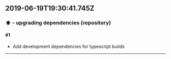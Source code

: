 ## 2019-06-19T19:30:41.745Z
### ⬆️ - upgrading dependencies (repository)

#### #1

- Add development dependencies for typescript builds

-----------------------------


